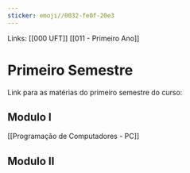 ```yaml
---
sticker: emoji//0032-fe0f-20e3
---
```

Links: [[000 UFT]] [[011 - Primeiro Ano]]

# Primeiro Semestre
Link para as matérias do primeiro semestre do curso:

## Modulo I
[[Programação de Computadores - PC]]
## Modulo II